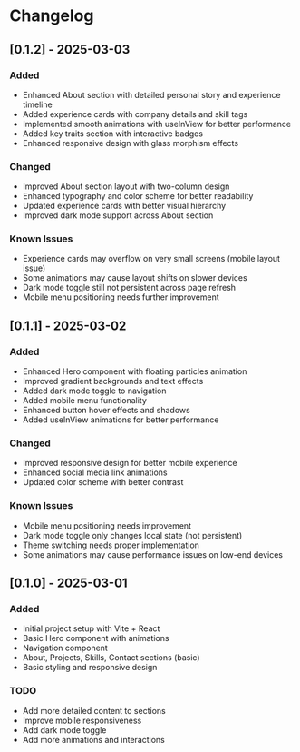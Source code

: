 # Changelog

## [0.1.2] - 2025-03-03

### Added
- Enhanced About section with detailed personal story and experience timeline
- Added experience cards with company details and skill tags
- Implemented smooth animations with useInView for better performance
- Added key traits section with interactive badges
- Enhanced responsive design with glass morphism effects

### Changed
- Improved About section layout with two-column design
- Enhanced typography and color scheme for better readability
- Updated experience cards with better visual hierarchy
- Improved dark mode support across About section

### Known Issues
- Experience cards may overflow on very small screens (mobile layout issue)
- Some animations may cause layout shifts on slower devices
- Dark mode toggle still not persistent across page refresh
- Mobile menu positioning needs further improvement

## [0.1.1] - 2025-03-02

### Added
- Enhanced Hero component with floating particles animation
- Improved gradient backgrounds and text effects
- Added dark mode toggle to navigation
- Added mobile menu functionality
- Enhanced button hover effects and shadows
- Added useInView animations for better performance

### Changed
- Improved responsive design for better mobile experience
- Enhanced social media link animations
- Updated color scheme with better contrast

### Known Issues
- Mobile menu positioning needs improvement
- Dark mode toggle only changes local state (not persistent)
- Theme switching needs proper implementation
- Some animations may cause performance issues on low-end devices

## [0.1.0] - 2025-03-01

### Added
- Initial project setup with Vite + React
- Basic Hero component with animations
- Navigation component
- About, Projects, Skills, Contact sections (basic)
- Basic styling and responsive design

### TODO
- Add more detailed content to sections
- Improve mobile responsiveness
- Add dark mode toggle
- Add more animations and interactions 